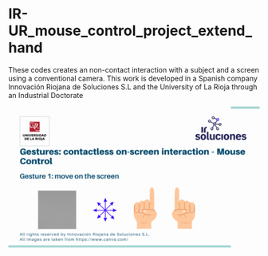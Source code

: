 # IR-UR_mouse_control_project_extend_hand

These codes creates an non-contact interaction with a subject and a screen using a conventional camera.  This work is developed in a Spanish company Innovación Riojana de Soluciones S.L and the University of La Rioja through an Industrial Doctorate

![me](https://github.com/AlvearVanessa/IR-UR_mouse_control_project_extend_hand/blob/main/Gif_GesturesContactlessInteraction_MouseControl.gif)

